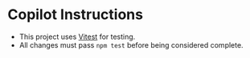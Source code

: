 # Copilot Instructions

- This project uses [Vitest](https://vitest.dev/) for testing.
- All changes must pass `npm test` before being considered complete.
